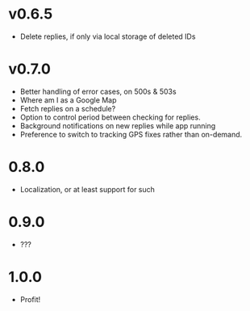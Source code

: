 # v0.6.5

* Delete replies, if only via local storage of deleted IDs

# v0.7.0

* Better handling of error cases, on 500s & 503s
* Where am I as a Google Map
* Fetch replies on a schedule?
* Option to control period between checking for replies.
* Background notifications on new replies while app running
* Preference to switch to tracking GPS fixes rather than on-demand.

# 0.8.0

* Localization, or at least support for such

# 0.9.0

* ???

# 1.0.0

* Profit!
